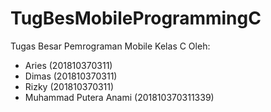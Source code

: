 # TugBesMobileProgrammingC
Tugas Besar Pemrograman Mobile Kelas C Oleh:
- Aries (201810370311)
- Dimas (201810370311)
- Rizky (201810370311)
- Muhammad Putera Anami (201810370311339)
